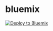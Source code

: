 # bluemix
[![Deploy to Bluemix](https://bluemix.net/deploy/button.png)](https://bluemix.net/deploy?repository=https://github.com/JanhaviS13/bluemix/blob/readme-edits/janhvi.py)
